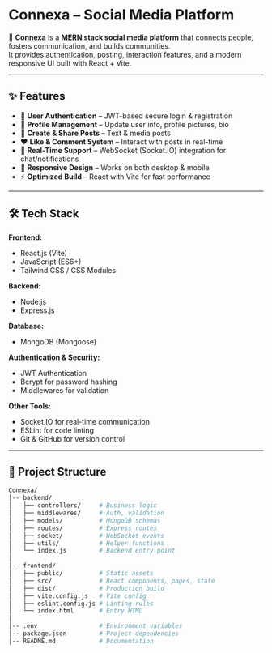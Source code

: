# Connexa – Social Media Platform  

🚀 **Connexa** is a **MERN stack social media platform** that connects people, fosters communication, and builds communities.  
It provides authentication, posting, interaction features, and a modern responsive UI built with React + Vite.  

---

## ✨ Features  

- 🔐 **User Authentication** – JWT-based secure login & registration  
- 👤 **Profile Management** – Update user info, profile pictures, bio  
- 📝 **Create & Share Posts** – Text & media posts  
- ❤️ **Like & Comment System** – Interact with posts in real-time  
- 💬 **Real-Time Support** – WebSocket (Socket.IO) integration for chat/notifications  
- 📱 **Responsive Design** – Works on both desktop & mobile  
- ⚡ **Optimized Build** – React with Vite for fast performance  

---

## 🛠️ Tech Stack  

**Frontend:**  
- React.js (Vite)  
- JavaScript (ES6+)  
- Tailwind CSS / CSS Modules  

**Backend:**  
- Node.js  
- Express.js  

**Database:**  
- MongoDB (Mongoose)  

**Authentication & Security:**  
- JWT Authentication  
- Bcrypt for password hashing  
- Middlewares for validation  

**Other Tools:**  
- Socket.IO for real-time communication  
- ESLint for code linting  
- Git & GitHub for version control  

---

## 📂 Project Structure  

```bash
Connexa/
│-- backend/
│   ├── controllers/     # Business logic
│   ├── middlewares/     # Auth, validation
│   ├── models/          # MongoDB schemas
│   ├── routes/          # Express routes
│   ├── socket/          # WebSocket events
│   ├── utils/           # Helper functions
│   └── index.js         # Backend entry point
│
│-- frontend/
│   ├── public/          # Static assets
│   ├── src/             # React components, pages, state
│   ├── dist/            # Production build
│   ├── vite.config.js   # Vite config
│   ├── eslint.config.js # Linting rules
│   └── index.html       # Entry HTML
│
│-- .env                 # Environment variables
│-- package.json         # Project dependencies
│-- README.md            # Documentation



